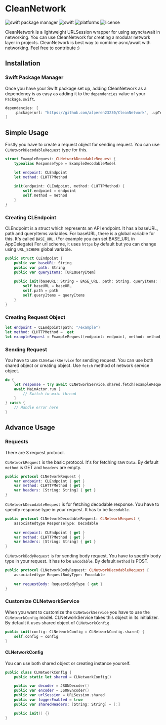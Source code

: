 # CleanNetwork

![swift package manager](https://img.shields.io/badge/swift%20package%20manager-compatible-brightgreen)
![swift](https://img.shields.io/badge/swift-5.5-orange?logo=swift)
![platforms](https://img.shields.io/badge/platforms-macOS--10.15_iOS--13_tvOS--13_watchOS--6-yellowgreen)
![license](https://img.shields.io/badge/license-MIT-green)

CleanNetwork is a lightweight URLSession wrapper for using async/await in networking. You can use CleanNetwork for creating a modular network layer in projects. CleanNetwork is best way to combine asnc/await with networking. Feel free to contribute :)

## Installation
### Swift Package Manager

Once you have your Swift package set up, adding CleanNetwork as a dependency is as easy as adding it to the `dependencies` value of your `Package.swift`.

```swift
dependencies: [
    .package(url: "https://github.com/alperen23230/CleanNetwork", .upToNextMajor(from: "1.0.0"))
]
```

## Simple Usage
Firstly you have to create a request object for sending request. You can use `CLNetworkDecodableRequest` type for this.

```swift
struct ExampleRequest: CLNetworkDecodableRequest {
    typealias ResponseType = ExampleDecodableModel

    let endpoint: CLEndpoint
    let method: CLHTTPMethod
    
    init(endpoint: CLEndpoint, method: CLHTTPMethod) {
        self.endpoint = endpoint
        self.method = method
    }
}
```
### Creating CLEndpoint
CLEndpoint is a struct which represents an API endpoint. It has a baseURL, path and queryItems variables. For baseURL, there is a global variable for this. It's called `BASE_URL`. (For example you can set BASE_URL in AppDelegate) For url scheme, it uses `https` by default but you can change using `URL_SCHEME` global variable.

```swift
public struct CLEndpoint {
    public var baseURL: String
    public var path: String
    public var queryItems: [URLQueryItem]
    
    public init(baseURL: String = BASE_URL, path: String, queryItems: [URLQueryItem] = []) {
        self.baseURL = baseURL
        self.path = path
        self.queryItems = queryItems
    }
}
```

### Creating Request Object
```swift
let endpoint = CLEndpoint(path: "/example")
let method: CLHTTPMethod = .get
let exampleRequest = ExampleRequest(endpoint: endpoint, method: method) 
```

### Sending Request
You have to use `CLNetworkService` for sending request. You can use both shared object or creating object. Use `fetch` method of network service object.

```swift
do {
    let response = try await CLNetworkService.shared.fetch(exampleRequest)
    await MainActor.run {
        // Switch to main thread
    }
} catch {
    // Handle error here
}
```

## Advance Usage
### Requests
There are 3 request protocol. 

`CLNetworkRequest` is the basic protocol. It's for fetching raw `Data`. By default `method` is GET and `headers` are empty.

```swift
public protocol CLNetworkRequest {
    var endpoint: CLEndpoint { get }
    var method: CLHTTPMethod { get }
    var headers: [String: String] { get }
}
```

`CLNetworkDecodableRequest` is for fetching decodable response. You have to specify response type in your request. It has to be `Decodable`.

```swift
public protocol CLNetworkDecodableRequest: CLNetworkRequest {
    associatedtype ResponseType: Decodable
    
    var endpoint: CLEndpoint { get }
    var method: CLHTTPMethod { get }
    var headers: [String: String] { get }
}
```

`CLNetworkBodyRequest` is for sending body request. You have to specify body type in your request. It has to be `Encodable`. By default `method` is POST.

```swift
public protocol CLNetworkBodyRequest: CLNetworkDecodableRequest {
    associatedtype RequestBodyType: Encodable
    
    var requestBody: RequestBodyType { get }
}
```
### Customize CLNetworkService

When you want to customize the `CLNetworkService` you have to use the `CLNetworkConfig` model. CLNetworkService takes this object in its initializer. By default it uses shared object of `CLNetworkConfig`.

```swift
public init(config: CLNetworkConfig = CLNetworkConfig.shared) {
    self.config = config
}
```

#### CLNetworkConfig
You can use both shared object or creating instance yourself. 

```swift
public class CLNetworkConfig {
    public static let shared = CLNetworkConfig()

    public var decoder = JSONDecoder()
    public var encoder = JSONEncoder()
    public var urlSession = URLSession.shared
    public var loggerEnabled = true
    public var sharedHeaders: [String: String] = [:]

    public init() {}
}
```
